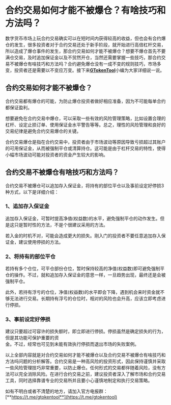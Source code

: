 # 合约交易如何才能不被爆仓？有啥技巧和方法吗？

数字货币市场上玩合约交易确实可以在短时间内获得较高的收益，但也会有合约爆仓的发生，很多投资者对于合约交易还处于新手阶段，就开始进行高倍杠杆交易，所以造成了爆仓事件的发生，那合约交易如何才能不被爆仓？想要不爆仓首先不要满仓交易，及时追加保证金以及不贸然开仓，当然还需要掌握一些技巧，那合约交易不被爆仓有啥技巧和方法吗？合约避免爆仓没有一成不变的规则技巧，市场多变，投资者还是需要以不变应万变。接下来[**GTokenTool**](https://docs.gtokentool.com/)小编为大家详细说一说。

## 合约交易如何才能不被爆仓？

合约交易都有爆仓的可能，为防止爆仓投资者做好相应准备，因为不可能每单合约都保证盈利。

想要避免在合约交易中爆仓，可以采取一些有效的风险管理策略，比如设置合理的杠杆、设定止损订单、使用保证金水平警告等等。总之，理性的风险管理和良好的交易纪律是避免合约交易爆仓的关键。

合约交易爆仓是指在合约交易中，投资者由于市场波动等原因导致亏损超过其账户的可用保证金，从而被强制平仓或清算持仓。这可能是由于杠杆交易的特性，使得小幅市场波动可能对投资者的资金产生较大的影响。

## 合约交易不被爆仓有啥技巧和方法吗？

合约交易不被爆仓可以追加存入保证金，将持有的部位平仓以及事前设定好停损3种方式，以下是详细介绍：

### 1、追加存入保证金

追加存入保证金，可暂时提高净值(权益数)的水平，避免强制平仓的动作发生。但是这只是暂时性的方法，不是个很建议采用的方法。

若入金的时机不对，可能会造成更大的损失。刚入门的投资者不要任意追加存入保证金，建议使用停损的方法。

### 2、将持有的部位平仓

若持有多个仓位，可平仓部份仓位，暂时保持较高的净值(权益数)即可避免强制平仓的操作。不过，就和追加存入保证金的意思一样，一旦趋势出现，最终还是会被强制平仓。

此外，若持有浮亏的仓位，净值(权益数)的水平即会下降，遇到机会来时资金就不够无法进行交易。长期持有浮亏的仓位时，相对的风险也会升高，应该立即考虑进行停损。

### 3、事前设定好停损

建议只要超过可容许的损失额时，即立即进行停损。停损虽然是确定损失的行为，但是其功能可保护重要的资\
金。不过，经常也可见到未能有效执行停损而退出市场的失败案例。

以上全部内容就是对合约交易如何才能不被爆仓以及合约交易不被爆仓有啥技巧和方法吗问题的分析解答。合约交易是一种高风险的投资形式，因此保持谨慎并采取一些风险管理技巧非常重要，以防止爆仓。任何形式的交易都伴随着风险，没有方法可以完全消除风险。在进行合约交易之前，建议投资者深入了解市场和合约交易工具，同时选择靠谱专业的交易所并且要小心谨慎地制定和执行交易策略。

如有不明白或者不清楚的地方，请加入官方电报群：[**https://t.me/gtokentool**](https://t.me/gtokentool)
